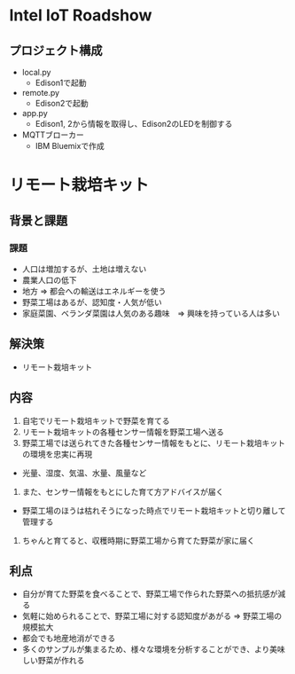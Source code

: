 # Intel IoT Roadshow

## プロジェクト構成

* local.py
  - Edison1で起動
* remote.py
  - Edison2で起動
* app.py
  - Edison1, 2から情報を取得し、Edison2のLEDを制御する
* MQTTブローカー
  - IBM Bluemixで作成

# リモート栽培キット

## 背景と課題

### 課題

* 人口は増加するが、土地は増えない
* 農業人口の低下
* 地方 => 都会への輸送はエネルギーを使う
* 野菜工場はあるが、認知度・人気が低い
* 家庭菜園、ベランダ菜園は人気のある趣味　=> 興味を持っている人は多い

## 解決策

* リモート栽培キット

## 内容

1. 自宅でリモート栽培キットで野菜を育てる
1. リモート栽培キットの各種センサー情報を野菜工場へ送る
1. 野菜工場では送られてきた各種センサー情報をもとに、リモート栽培キットの環境を忠実に再現
  - 光量、湿度、気温、水量、風量など
1. また、センサー情報をもとにした育て方アドバイスが届く
  - 野菜工場のほうは枯れそうになった時点でリモート栽培キットと切り離して管理する
1. ちゃんと育てると、収穫時期に野菜工場から育てた野菜が家に届く

## 利点

* 自分が育てた野菜を食べることで、野菜工場で作られた野菜への抵抗感が減る
* 気軽に始められることで、野菜工場に対する認知度があがる => 野菜工場の規模拡大
* 都会でも地産地消ができる
* 多くのサンプルが集まるため、様々な環境を分析することができ、より美味しい野菜が作れる

